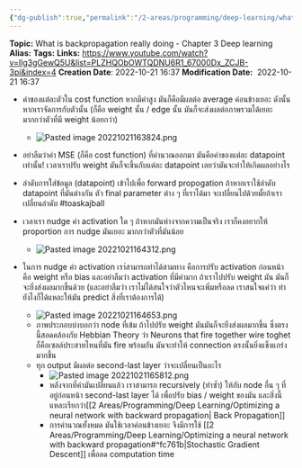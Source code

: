 ```yaml
---
{"dg-publish":true,"permalink":"/2-areas/programming/deep-learning/what-is-backpropagation-really-doing-chapter-3-deep-learning/","created":"2023-02-12T22:00:51.421+07:00","updated":"2025-09-02T23:21:30.877+07:00"}
---
```


**Topic:** What is backpropagation really doing - Chapter 3 Deep learning
**Alias:**
**Tags:**
**Links:** https://www.youtube.com/watch?v=Ilg3gGewQ5U&list=PLZHQObOWTQDNU6R1_67000Dx_ZCJB-3pi&index=4
**Creation Date**: 2022-10-21 16:37
**Modification Date:**  2022-10-21 16:37

- ค่าของแต่ละตัวใน cost function หากมีค่าสูง มันก็คือมีผลต่อ average ค่อนข้างเยอะ ดังนั้นหากเราจัดการกับตัวนั้น (ก็คือ weight นั้น / edge นั้น มันก็จะส่งผลต่อภาพรวมได้เยอะ มากกว่าตัวที่มี weight น้อยกว่า)
	- ![Pasted image 20221021163824.png](/img/user/3%20Resources/Attachment/Pasted%20image%2020221021163824.png)
- อย่าลืมว่าค่า MSE (ก็คือ cost function) ที่คำนวณออกมา มันคือค่าของแต่ละ datapoint เท่านั้น! เวลาเราปรับ weight มันก็จะขึ้นกับแต่ละ datapoint เลยว่ามันจะทำให้เกิดผลอย่างไร
- ลำดับการใส่ข้อมูล (datapoint) เข้าไปเพื่อ forward propogation ถ้าหากเราใช้ลำดับ datapoint ที่มันต่างกัน ตัว final parameter ต่าง ๆ ที่เราได้มา จะเปลี่ยนไปด้วยมั้ยถ้าเราเปลี่ยนลำดับ #toaskajball 
- เวลาเรา nudge ค่า activation ใด ๆ ถ้าหากมันห่างจากความเป็นจริง เราก็คงอยากให้ proportion การ nudge มันเยอะ มากกว่าตัวที่มันน้อย
	- ![Pasted image 20221021164312.png](/img/user/3%20Resources/Attachment/Pasted%20image%2020221021164312.png)

- ในการ nudge ค่า activation เรา่สามารถทำได้สามทาง คือการปรับ activation ก่อนหน้า คือ weight หรือ bias และอย่าลืมว่า activation ที่มีค่ามาก ถ้าเราไปปรับ weight มัน มันก็จะยิ่งส่งผลมากขึ้นด้วย (และอย่าลืมว่า เราไม่ได้สนใจว่าตัวไหนจะเพิ่มหรือลด เราสนใจแค่ว่า ทำยังไงก็ได้แหละให้มัน predict สิ่งที่เราต้องการได้)
	- ![Pasted image 20221021164653.png](/img/user/3%20Resources/Attachment/Pasted%20image%2020221021164653.png)
	- ภาพประกอบบ่งบอกว่า node ที่เข้ม ถ้าไปปรับ weight มันมันก็จะยิ่งส่งผลมากขึ้น ซึ่งตรงนี้สอดคล้องกับ Hebbian Theory ว่า Neurons that fire together wire toghet ก็คือเซลล์ประสาทไหนที่มัน fire พร้อมกัน มันจะทำให้ connection ตรงนั้นยิ่งแข็งแกร่งมากขึ้น
	- ทุก output มีผลต่อ second-last layer ว่าจะเปลี่ยนเป็นอะไร
		- ![Pasted image 20221021165812.png](/img/user/3%20Resources/Attachment/Pasted%20image%2020221021165812.png)
		- หลังจากที่ค่ามันเปลี่ยนแล้ว เราสามารถ recursively (ทำซ้ำ) ให้กับ node อื่น ๆ ที่อยู่ก่อนหน้า second-last layer ได้ เพื่อปรับ bias / weight ของมัน และสิ่งนี้แหละเรียกว่า[[2 Areas/Programming/Deep Learning/Optimizing a neural network with backward propagation\| Back Propagation]]
		- การคำนวณทั้งหมด มันใช้เวลาค่อนข้างเยอะ จึงมีการใช้ [[2 Areas/Programming/Deep Learning/Optimizing a neural network with backward propagation#^fc761b\|Stochastic Gradient Descent]] เพื่อลด computation time 